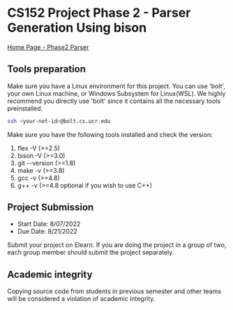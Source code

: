 CS152 Project Phase 2 - Parser Generation Using bison
===============================================================


[Home Page - Phase2 Parser](https://cs152-ucr-gupta.github.io/website/phase2_parser.html)


## Tools preparation

Make sure you have a Linux environment for this project. You can use 'bolt', your own Linux machine, or Windows Subsystem for Linux(WSL). We highly recommend you directly use 'bolt' since it contains all the necessary tools preinstalled. 

```sh
ssh <your-net-id>@bolt.cs.ucr.edu
```

Make sure you have the following tools installed and check the version:
1. flex -V       (>=2.5)
2. bison -V      (>=3.0)
3. git --version (>=1.8)
4. make -v       (>=3.8)
5. gcc -v        (>=4.8)
6. g++ -v        (>=4.8 optional if you wish to use C++)

## Project Submission 

* Start Date: 8/07/2022
* Due Date:   8/21/2022

Submit your project on Elearn. If you are doing the project in a group of two, each group member should submit the project separately. 

## Academic integrity

Copying source code from students in previous semester and other teams will be considered a violation of academic integrity. 

